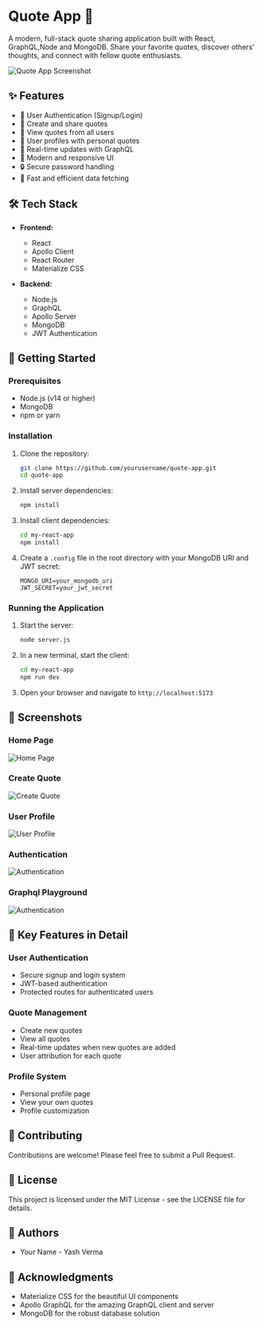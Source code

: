 # Quote App 📝

A modern, full-stack quote sharing application built with React, GraphQL,Node and MongoDB. Share your favorite quotes, discover others' thoughts, and connect with fellow quote enthusiasts.

![Quote App Screenshot](./my-react-app/src/assets/S1.png)

## ✨ Features

- 🔐 User Authentication (Signup/Login)
- 📝 Create and share quotes
- 👥 View quotes from all users
- 👤 User profiles with personal quotes
- 🔄 Real-time updates with GraphQL
- 🎨 Modern and responsive UI
- 🔒 Secure password handling
- 🚀 Fast and efficient data fetching

## 🛠️ Tech Stack

- **Frontend:**
  - React
  - Apollo Client
  - React Router
  - Materialize CSS

- **Backend:**
  - Node.js
  - GraphQL
  - Apollo Server
  - MongoDB
  - JWT Authentication

## 🚀 Getting Started

### Prerequisites

- Node.js (v14 or higher)
- MongoDB
- npm or yarn

### Installation

1. Clone the repository:
   ```bash
   git clone https://github.com/yourusername/quote-app.git
   cd quote-app
   ```

2. Install server dependencies:
   ```bash
   npm install
   ```

3. Install client dependencies:
   ```bash
   cd my-react-app
   npm install
   ```

4. Create a `.config` file in the root directory with your MongoDB URI and JWT secret:
   ```
   MONGO_URI=your_mongodb_uri
   JWT_SECRET=your_jwt_secret
   ```

### Running the Application

1. Start the server:
   ```bash
   node server.js
   ```

2. In a new terminal, start the client:
   ```bash
   cd my-react-app
   npm run dev
   ```

3. Open your browser and navigate to `http://localhost:5173`

## 📸 Screenshots

### Home Page
![Home Page](./my-react-app/src/assets/S6.png)

### Create Quote
![Create Quote](./my-react-app/src/assets/S10.png)

### User Profile
![User Profile](./my-react-app/src/assets/S9.png)

### Authentication
![Authentication](./my-react-app/src/assets/S1.png)

### Graphql Playground
![Authentication](./my-react-app/src/assets/S2.png)


## 🔑 Key Features in Detail

### User Authentication
- Secure signup and login system
- JWT-based authentication
- Protected routes for authenticated users

### Quote Management
- Create new quotes
- View all quotes
- Real-time updates when new quotes are added
- User attribution for each quote

### Profile System
- Personal profile page
- View your own quotes
- Profile customization

## 🤝 Contributing

Contributions are welcome! Please feel free to submit a Pull Request.

## 📝 License

This project is licensed under the MIT License - see the LICENSE file for details.

## 👥 Authors

- Your Name - Yash Verma

## 🙏 Acknowledgments

- Materialize CSS for the beautiful UI components
- Apollo GraphQL for the amazing GraphQL client and server
- MongoDB for the robust database solution

